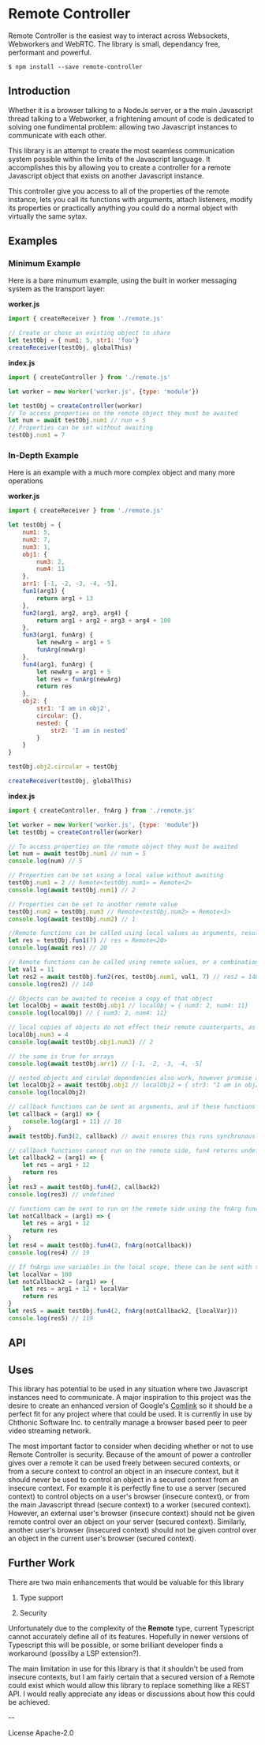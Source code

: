 # Remote Controller

Remote Controller is the easiest way to interact across Websockets, Webworkers and WebRTC. The library is small, dependancy free, performant and powerful.

```
$ npm install --save remote-controller
```

## Introduction

Whether it is a browser talking to a NodeJs server, or a the main Javascript thread talking to a Webworker, a frightening amount of code is dedicated to solving one fundimental problem: allowing two Javascript instances to communicate with each other.

This library is an attempt to create the most seamless communication system possible within the limits of the Javascript language. It accomplishes this by allowing you to create a controller for a remote Javascript object that exists on another Javascript instance.

This controller give you access to all of the properties of the remote instance, lets you call its functions with arguments, attach listeners, modify its properties or practically anything you could do a normal object with virtually the same sytax.


## Examples

### Minimum Example

Here is a bare minumum example, using the built in worker messaging system as the transport layer:

**worker.js**

```javascript
import { createReceiver } from './remote.js'

// Create or chose an existing object to share
let testObj = {	num1: 5, str1: 'foo'}
createReceiver(testObj, globalThis)
```

**index.js**

```javascript
import { createController } from './remote.js'

let worker = new Worker('worker.js', {type: 'module'})

let testObj = createController(worker)
// To access properties on the remote object they must be awaited
let num = await testObj.num1 // num = 5
// Properties can be set without awaiting
testObj.num1 = 7
```

### In-Depth Example

Here is an example with a much more complex object and many more operations

**worker.js**

```javascript
import { createReceiver } from './remote.js'

let testObj = {
	num1: 5,
	num2: 7,
	num3: 1,
	obj1: {
		num3: 2,
		num4: 11
	},
	arr1: [-1, -2, -3, -4, -5],
	fun1(arg1) {
		return arg1 + 13 
	},
	fun2(arg1, arg2, arg3, arg4) {
		return arg1 + arg2 + arg3 + arg4 + 100 
	},
	fun3(arg1, funArg) {
		let newArg = arg1 + 5
		funArg(newArg)
	},
	fun4(arg1, funArg) {
		let newArg = arg1 + 5
		let res = funArg(newArg)
		return res
	},
	obj2: {
		str1: 'I am in obj2',
		circular: {},
		nested: {
			str2: 'I am in nested'
		}
	}
}

testObj.obj2.circular = testObj

createReceiver(testObj, globalThis)
```
**index.js**

```javascript
import { createController, fnArg } from './remote.js'

let worker = new Worker('worker.js', {type: 'module'})
let testObj = createController(worker)

// To access properties on the remote object they must be awaited
let num = await testObj.num1 // num = 5
console.log(num) // 5

// Properties can be set using a local value without awaiting
testObj.num1 = 2 // Remote<testObj.num1> = Remote<2>
console.log(await testObj.num1) // 2

// Properties can be set to another remote value
testObj.num2 = testObj.num3 // Remote<testObj.num2> = Remote<1>
console.log(await testObj.num2) // 1

//Remote functions can be called using local values as arguments, results must be awaited
let res = testObj.fun1(7) // res = Remote<20>
console.log(await res) // 20

// Remote functions can be called using remote values, or a combination of remote and local values
let val1 = 11
let res2 = await testObj.fun2(res, testObj.num1, val1, 7) // res2 = 140
console.log(res2) // 140

// Objects can be awaited to receive a copy of that object
let localObj = await testObj.obj1 // localObj = { num3: 2, num4: 11}
console.log(localObj) // { num3: 2, num4: 11}

// local copies of objects do not effect their remote counterparts, as they are copies
localObj.num3 = 4
console.log(await testObj.obj1.num3) // 2

// the same is true for arrays
console.log(await testObj.arr1) // [-1, -2, -3, -4, -5]

// nested objects and cirular dependancies also work, however promise and functions on objects will be undefined
let localObj2 = await testObj.obj2 // localObj2 = { str3: "I am in obj2", circular: {…}, nested: {…} }
console.log(localObj2)

// callback functions can be sent as arguments, and if these functions are called they are run on the controller's side
let callback = (arg1) => { 
	console.log(arg1 + 11) // 18
}
await testObj.fun3(2, callback) // await ensures this runs synchronously, but is not required for function to run

// callback functions cannot run on the remote side, fun4 returns undefined bcause it attempts to get the return of a callback function
let callback2 = (arg1) => {
	let res = arg1 + 12
	return res
}
let res3 = await testObj.fun4(2, callback2)
console.log(res3) // undefined

// functions can be sent to run on the remote side using the fnArg function, this will allow fun4 to run
let notCallback = (arg1) => {
	let res = arg1 + 12
	return res
}
let res4 = await testObj.fun4(2, fnArg(notCallback)) 
console.log(res4) // 19

// If fnArgs use variables in the local scope, these can be sent with the function in order to run on the remote side
let localVar = 100
let notCallback2 = (arg1) => {
	let res = arg1 + 12 + localVar
	return res
}
let res5 = await testObj.fun4(2, fnArg(notCallback2, {localVar})) 
console.log(res5) // 119
```
## API

## Uses

This library has potential to be used in any situation where two Javascript instances need to communicate. A major inspiration to this project was the desire to create an enhanced version of Google's [Comlink][comlink] so it should be a perfect fit for any project where that could be used. It is currently in use by Chthonic Software Inc. to centrally manage a browser based peer to peer video streaming network.

The most important factor to consider when deciding whether or not to use Remote Controller is security. Because of the amount of power a controller gives over a remote it can be used freely between secured contexts, or from a secure context to control an object in an insecure context, but it should never be used to control an object in a secured context from an insecure context. For example it is perfectly fine to use a server (secured context) to control objects on a user's browser (insecure context), or from the main Javascript thread (secure context) to a worker (secured context). However, an external user's browser (insecure context) should not be given remote control over an object on your server (secured context). Similarly, another user's browser (insecured context) should not be given control over an object in the current user's browser (secured context). 

## Further Work

There are two main enhancements that would be valuable for this library

1. Type support

2. Security

Unfortunately due to the complexity of the **Remote** type, current Typescript cannot accurately define all of its features. Hopefully in newer versions of Typescript this will be possible, or some brilliant developer finds a workaround (possilby a LSP extension?).

The main limitation in use for this library is that it shouldn't be used from insecure contexts, but I am fairly certain that a secured version of a Remote could exist which would allow this library to replace something like a REST API. I would really appreciate any ideas or discussions about how this could be achieved. 

[comlink]: https://github.com/GoogleChromeLabs/comlink

--

License Apache-2.0
